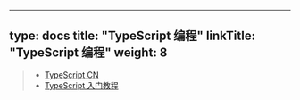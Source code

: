 
---
type: docs
title: "TypeScript 编程"
linkTitle: "TypeScript 编程"
weight: 8
---

> - [TypeScript CN](https://www.tslang.cn/docs/home.html)
> - [TypeScript 入门教程](https://ts.xcatliu.com)

